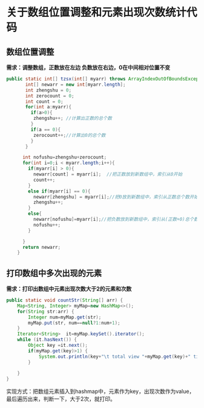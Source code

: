 # 关于数组位置调整和元素出现次数统计代码

## 数组位置调整

**需求：调整数组，正数放在左边 负数放在右边，0在中间相对位置不变**

```java
public static int[] tzsx(int[] myarr) throws ArrayIndexOutOfBoundsException {
	   int[] newarr = new int[myarr.length];
	   int zhengshu = 0;
	   int zerocount = 0;
	   int count = 0;
	   for(int a:myarr){
	     if(a>0){
	      zhengshu++; //计算出正数的总个数
	     }
	     if(a == 0){
	      zerocount++;//计算出0的总个数
	     }
	   }  

	  int nofushu=zhengshu+zerocount;
	  for(int i=0;i < myarr.length;i++){
	    if(myarr[i] > 0){
	      newarr[count] = myarr[i];  //把正数放到新数组中，索引从0开始
	      count++;
	    }
	    else if(myarr[i] == 0){
	      newarr[zhengshu] = myarr[i];//把0放到新数组中，索引从正数总个数开始
	      zhengshu++;
	    }
	    else{
	      newarr[nofushu]=myarr[i];//把负数放到新数组中，索引从(正数+0)总个数开始	
	      nofushu++;	      
	    }

	  }
	  return newarr;
	}
```
## 打印数组中多次出现的元素

**需求：打印出数组中元素出现次数大于2的元素和次数**

```java
public static void countStr(String[] arr) {
	Map<String, Integer> myMap=new HashMap<>();
	for(String str:arr) {
		Integer num=myMap.get(str);
		myMap.put(str, num==null?1:num+1);
	}
	Iterator<String>  it=myMap.keySet().iterator();
	while (it.hasNext()) {
		Object key =it.next();
		if(myMap.get(key)>1) {
			System.out.println(key+"\t total view "+myMap.get(key)+" times ");
		}
		
	}
} 
```
实现方式：把数组元素插入到hashmap中，元素作为key，出现次数作为value，最后遍历出来，判断一下，大于2次，就打印。